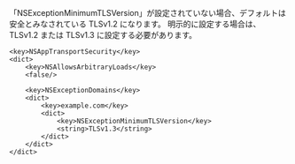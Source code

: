
「NSExceptionMinimumTLSVersion」が設定されていない場合、デフォルトは安全とみなされている TLSv1.2 になります。 
明示的に設定する場合は、TLSv1.2 または TLSv1.3 に設定する必要があります。

    <key>NSAppTransportSecurity</key>
    <dict>
        <key>NSAllowsArbitraryLoads</key>
        <false/>

        <key>NSExceptionDomains</key>
        <dict>
            <key>example.com</key>
            <dict>
                <key>NSExceptionMinimumTLSVersion</key>
                <string>TLSv1.3</string>
            </dict>
        </dict>
    </dict>
